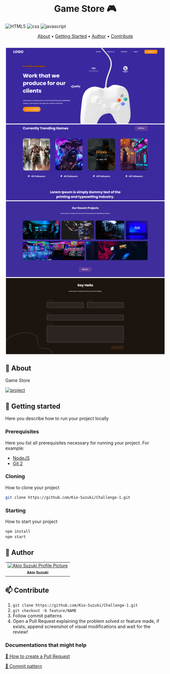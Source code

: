 [HTML5]: https://img.shields.io/badge/html5-%23E34F26.svg?style=for-the-badge&logo=html5&logoColor=white
[CSS3]: https://img.shields.io/badge/css3-%231572B6.svg?style=for-the-badge&logo=css3&logoColor=white
[JavaScript]: https://img.shields.io/badge/javascript-%23323330.svg?style=for-the-badge&logo=javascript&logoColor=%23F7DF1E
[CSS3]: https://img.shields.io/badge/css3-%231572B6.svg?style=for-the-badge&logo=css3&logoColor=white
[PROJECT__BADGE]: https://img.shields.io/badge/📱Visit_this_project-000?style=for-the-badge&logo=project
[PROJECT__URL]: https://kio-suzuki.github.io/Challenge-1/

<h1 align="center" style="font-weight: bold;">Game Store 🎮</h1>

![HTML5][HTML5]
![css][CSS3]
![javascript][JavaScript]

<p align="center">
 <a href="#about">About</a> • 
 <a href="#started">Getting Started</a> •
 <a href="#author">Author</a> •
 <a href="#contribute">Contribute</a>
</p>


<p align="center">
  <img src="https://github.com/Kio-Suzuki/Challenge-1/blob/main/assets/images/home.png?raw=true" alt="Image Example" width="500px">
  <img src="https://github.com/Kio-Suzuki/Challenge-1/blob/main/assets/images/trending.png?raw=true" alt="Image Example" width="500px">
  <img src="https://github.com/Kio-Suzuki/Challenge-1/blob/main/assets/images/projects.png?raw=true" alt="Image Example" width="500px">
  <img src="https://github.com/Kio-Suzuki/Challenge-1/blob/main/assets/images/form.png?raw=true" alt="Image Example" width="500px">
</p>

<h2 id="about">📌 About</h2>

Game Store

[![project][PROJECT__BADGE]][PROJECT__URL]

<h2 id="started">🚀 Getting started</h2>

Here you describe how to run your project locally

<h3>Prerequisites</h3>

Here you list all prerequisites necessary for running your project. For example:

- [NodeJS](https://github.com/)
- [Git 2](https://github.com)

<h3>Cloning</h3>

How to clone your project

```bash
git clone https://github.com/Kio-Suzuki/Challenge-1.git
```

<h3>Starting</h3>

How to start your project

```bash
npm install
npm start
```
<h2 id="author">🤝 Author</h2>

<table>
  <tr>
    <td align="center">
      <a href="https://github.com/Kio-Suzuki">
        <img src="https://avatars.githubusercontent.com/u/116661015?v=4" width="100px;" alt="Akio Suzuki Profile Picture"/><br>
        <sub>
          <b>Akio Suzuki</b>
        </sub>
      </a>
    </td>
  </tr>
</table>

<h2 id="contribute">📫 Contribute</h2>

1. `git clone https://github.com/Kio-Suzuki/Challenge-1.git`
2. `git checkout -b feature/NAME`
3. Follow commit patterns
4. Open a Pull Request explaining the problem solved or feature made, if exists, append screenshot of visual modifications and wait for the review!

<h3>Documentations that might help</h3>

[📝 How to create a Pull Request](https://www.atlassian.com/br/git/tutorials/making-a-pull-request)

[💾 Commit pattern](https://gist.github.com/joshbuchea/6f47e86d2510bce28f8e7f42ae84c716)

